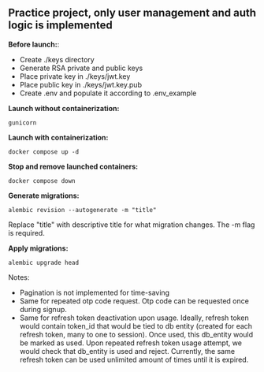 Practice project, only user management and auth logic is implemented
--------

**Before launch:**:
- Create ./keys directory
- Generate RSA private and public keys
- Place private key in ./keys/jwt.key
- Place public key in ./keys/jwt.key.pub
- Create .env and populate it according to .env_example

**Launch without containerization:**
```commandline
gunicorn
```

**Launch with containerization:**
```commandline
docker compose up -d
```

**Stop and remove launched containers:**
```commandline
docker compose down
```

**Generate migrations:**
```commandline
alembic revision --autogenerate -m "title"
```
Replace "title" with descriptive title for what migration changes. The -m flag is required.

**Apply migrations:**
```commandline
alembic upgrade head
```

Notes:
- Pagination is not implemented for time-saving
- Same for repeated otp code request. Otp code can be requested once during signup.
- Same for refresh token deactivation upon usage. Ideally, refresh token would contain token_id that would be tied to db entity (created for each refresh token, many to one to session). Once used, this db_entity would be marked as used. Upon repeated refresh token usage attempt, we would check that db_entity is used and reject. Currently, the same refresh token can be used unlimited amount of times until it is expired.